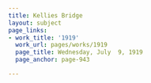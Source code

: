 ```yaml
---
title: Kellies Bridge
layout: subject
page_links:
- work_title: '1919'
  work_url: pages/works/1919
  page_title: Wednesday, July  9, 1919
  page_anchor: page-943

---
```

